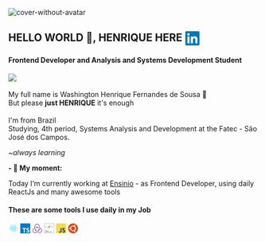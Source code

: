 ![cover-without-avatar](https://user-images.githubusercontent.com/54003876/128451049-85a5a2b1-377b-4bce-a67e-08905c006d39.png)

## HELLO WORLD 👋, HENRIQUE HERE <a href="https://linkedin.com/in/justehenrique" target="blank"><img align="center" src="https://github.com/devicons/devicon/blob/master/icons/linkedin/linkedin-original.svg" alt="justhenrique" height="30" width="30" /></a>
#### Frontend Developer and Analysis and Systems Development Student

<a href="https://github.com/justhenrique">
  <img height="180em" src="https://github-readme-stats.vercel.app/api?username=justhenrique&show_icons=true&theme=radical" />
</a>

My full name is Washington Henrique Fernandes de Sousa 👋 <br>
But please **just HENRIQUE** it's enough <br> <br>
I'm from Brazil <img src="https://imagepng.org/wp-content/uploads/2017/04/bandeira-do-brasil.png" width="20px" height="15px" /> </br>
Studying, 4th period, Systems Analysis and Development at the Fatec - São José dos Campos. <br>

*~always learning*

**- 🍃 My moment:**

Today I’m currently working at <a href="https://ensinio.com/pt/">Ensinio<a/> - as Frontend Developer, using daily ReactJs and many awesome tools

#### These are some tools I use daily in my Job

<code><img height="20" src="https://raw.githubusercontent.com/github/explore/80688e429a7d4ef2fca1e82350fe8e3517d3494d/topics/react/react.png"></code>
<code><img height="20" src="https://raw.githubusercontent.com/github/explore/80688e429a7d4ef2fca1e82350fe8e3517d3494d/topics/typescript/typescript.png"></code>
<code><img height="20" src="https://raw.githubusercontent.com/github/explore/80688e429a7d4ef2fca1e82350fe8e3517d3494d/topics/redux/redux.png"></code>
<code><img height="20" src="https://raw.githubusercontent.com/github/explore/80688e429a7d4ef2fca1e82350fe8e3517d3494d/topics/styled-components/styled-components.png"></code>
<code><img height="20" src="https://raw.githubusercontent.com/github/explore/80688e429a7d4ef2fca1e82350fe8e3517d3494d/topics/javascript/javascript.png"></code>
<code><img height="20" src="https://raw.githubusercontent.com/github/explore/80688e429a7d4ef2fca1e82350fe8e3517d3494d/topics/ubuntu/ubuntu.png"></code>
